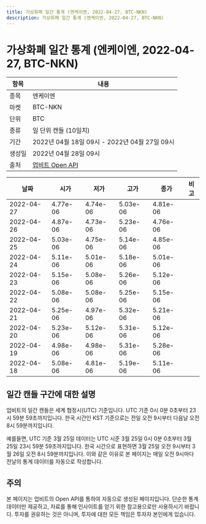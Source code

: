 ```yaml
---
title: 가상화폐 일간 통계 (엔케이엔, 2022-04-27, BTC-NKN)
description: 가상화폐 일간 통계 (엔케이엔, 2022-04-27, BTC-NKN)
---
```



가상화폐 일간 통계 (엔케이엔, 2022-04-27, BTC-NKN)
===

|항목|내용|
|--|--|
|종목|엔케이엔|
|마켓|BTC-NKN|
|단위|BTC|
|종류|일 단위 캔들 (10일치)|
|기간|2022년 04월 18일 09시 - 2022년 04월 27일 09시|
|생성일|2022년 04월 28일 09시|
|출처|[업비트 Open API](https://docs.upbit.com)|


|날짜|시가|저가|고가|종가|비고|
|--|--|--|--|--|--|
|2022-04-27|4.77e-06|4.74e-06|5.03e-06|4.81e-06|    |
|2022-04-26|4.87e-06|4.73e-06|5.23e-06|4.76e-06|    |
|2022-04-25|5.03e-06|4.75e-06|5.14e-06|4.85e-06|    |
|2022-04-24|5.11e-06|5.01e-06|5.18e-06|5.01e-06|    |
|2022-04-23|5.15e-06|5.08e-06|5.26e-06|5.12e-06|    |
|2022-04-22|5.08e-06|5.08e-06|5.25e-06|5.15e-06|    |
|2022-04-21|5.25e-06|4.97e-06|5.32e-06|5.21e-06|    |
|2022-04-20|5.23e-06|5.12e-06|5.31e-06|5.12e-06|    |
|2022-04-19|4.98e-06|4.98e-06|5.31e-06|5.28e-06|    |
|2022-04-18|5.08e-06|4.81e-06|5.19e-06|5.11e-06|    |


일간 캔들 구간에 대한 설명
---


업비트의 일간 캔들은 세계 협정시(UTC) 기준입니다. 
UTC 기준 0시 0분 0초부터 23시 59분 59초까지입니다. 
한국 시간인 KST 기준으로는 전일 오전 9시부터 다음날 오전 8시 59분까지입니다. 


예를들면, UTC 기준 3월 25일 데이터는 UTC 시준 3월 25일 0시 0분 0초부터 3월 25일 23시 59분 59초까지입니다. 
한국 시간으로 표현하면 3월 25일 오전 9시부터 3월 26일 오전 8시 59분까지입니다. 
이와 같은 이유로 본 페이지는 매일 오전 9시마다 전날의 통계 데이터를 자동으로 작성합니다. 


주의
---


본 페이지는 업비트의 Open API를 통하여 자동으로 생성된 페이지입니다. 
단순한 통계 데이터만 제공하고, 자료를 통해 인사이트를 얻기 위한 참고용으로만 사용하시기 바랍니다. 
투자를 권유하는 것은 아니며, 투자에 대한 모든 책임은 투자자 본인에게 있습니다. 

